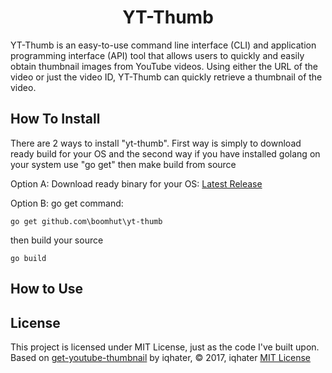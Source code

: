 <h1 align="center">YT-Thumb</h1>

YT-Thumb is an easy-to-use command line interface (CLI) and application programming interface (API) tool that allows users to quickly and easily obtain thumbnail images from YouTube videos. Using either the URL of the video or just the video ID, YT-Thumb can quickly retrieve a thumbnail of the video. 

## How To Install

There are 2 ways to install "yt-thumb". First way is simply to download ready build for your OS and the second way if you have installed golang on your system use "go get" then make build from source 

Option A:      Download ready binary for your OS:
     [Latest Release](https://github.com/boomhut/yt-thumb/releases/tag/v1.0.3)

Option B: go get command:
```
go get github.com\boomhut\yt-thumb
```
then build your source
```
go build
```
 

## How to Use

## License
This project is licensed under MIT License, just as the code I've built upon. 
Based on [get-youtube-thumbnail](https://github.com/iqhater/get-youtube-thumbnail) by iqhater, © 2017, iqhater [MIT License](LICENSE)
